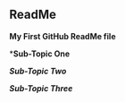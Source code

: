 ## ReadMe

**My First GitHub ReadMe file**

***Sub-Topic One**

***Sub-Topic Two***

***Sub-Topic Three***


